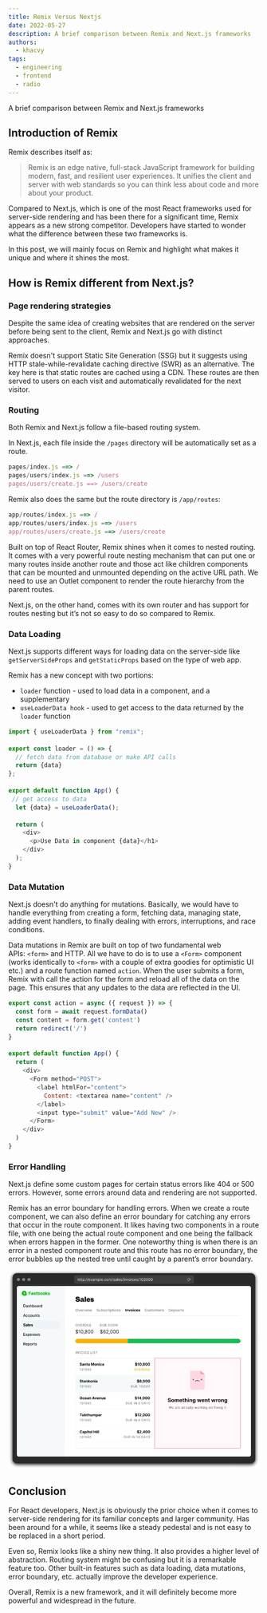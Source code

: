 ```yaml
---
title: Remix Versus Nextjs
date: 2022-05-27
description: A brief comparison between Remix and Next.js frameworks
authors:
  - khacvy
tags:
  - engineering
  - frontend
  - radio
---
```


A brief comparison between Remix and Next.js frameworks

## Introduction of Remix
Remix describes itself as:

> Remix is an edge native, full-stack JavaScript framework for building modern, fast, and resilient user experiences. It unifies the client and server with web standards so you can think less about code and more about your product.

Compared to Next.js, which is one of the most React frameworks used for server-side rendering and has been there for a significant time, Remix appears as a new strong competitor. Developers have started to wonder what the difference between these two frameworks is. 

In this post, we will mainly focus on Remix and highlight what makes it unique and where it shines the most.

## How is Remix different from Next.js?
### Page rendering strategies
Despite the same idea of creating websites that are rendered on the server before being sent to the client, Remix and Next.js go with distinct approaches.

Remix doesn't support Static Site Generation (SSG) but it suggests using HTTP stale-while-revalidate caching directive (SWR) as an alternative. The key here is that static routes are cached using a CDN. These routes are then served to users on each visit and automatically revalidated for the next visitor.

### Routing
Both Remix and Next.js follow a file-based routing system.

In Next.js, each file inside the `/pages` directory will be automatically set as a route. 

```javascript
pages/index.js ==> /
pages/users/index.js ==> /users
pages/users/create.js ==> /users/create
```

Remix also does the same but the route directory is `/app/routes`:

```javascript
app/routes/index.js ==> /
app/routes/users/index.js ==> /users
app/routes/users/create.js ==> /users/create
```

Built on top of React Router, Remix shines when it comes to nested routing. It comes with a very powerful route nesting mechanism that can put one or many routes inside another route and those act like children components that can be mounted and unmounted depending on the active URL path. We need to use an Outlet component to render the route hierarchy from the parent routes.

Next.js, on the other hand, comes with its own router and has support for routes nesting but it’s not so easy to do so compared to Remix.

### Data Loading
Next.js supports different ways for loading data on the server-side like `getServerSideProps` and `getStaticProps` based on the type of web app.

Remix has a new concept with two portions:

* `loader` function - used to load data in a component, and a supplementary
* `useLoaderData hook` - used to get access to the data returned by the `loader` function

```javascript
import { useLoaderData } from "remix";

export const loader = () => {
  // fetch data from database or make API calls
  return {data}
};

export default function App() {
 // get access to data
  let {data} = useLoaderData();

  return (
    <div>
      <p>Use Data in component {data}</h1>
    </div>
  );
}
```

### Data Mutation
Next.js doesn't do anything for mutations. Basically, we would have to handle everything from creating a form, fetching data, managing state, adding event handlers, to finally dealing with errors, interruptions, and race conditions.

Data mutations in Remix are built on top of two fundamental web APIs: `<form>` and HTTP. All we have to do is to use a `<Form>` component (works identically to `<form>` with a couple of extra goodies for optimistic UI etc.) and a route function named `action`. When the user submits a form, Remix with call the action for the form and reload all of the data on the page. This ensures that any updates to the data are reflected in the UI.

```javascript
export const action = async ({ request }) => {
  const form = await request.formData()
  const content = form.get('content')
  return redirect('/')
}

export default function App() {
  return (
    <div>
      <Form method="POST">
        <label htmlFor="content">
          Content: <textarea name="content" />
        </label>
        <input type="submit" value="Add New" />
      </Form>
    </div>
  )
}
```

### Error Handling
Next.js define some custom pages for certain status errors like 404 or 500 errors. However, some errors around data and rendering are not supported.

Remix has an error boundary for handling errors. When we create a route component, we can also define an error boundary for catching any errors that occur in the route component. It likes having two components in a route file, with one being the actual route component and one being the fallback when errors happen in the former. One noteworthy thing is when there is an error in a nested component route and this route has no error boundary, the error bubbles up the nested tree until caught by a parent’s error boundary.

![](assets/remix-versus-nextjs_a7d49c4d71418c892f72a5c2a7dbee19_md5.webp)

## Conclusion
For React developers, Next.js is obviously the prior choice when it comes to server-side rendering for its familiar concepts and larger community. Has been around for a while, it seems like a steady pedestal and is not easy to be replaced in a short period.

Even so, Remix looks like a shiny new thing. It also provides a higher level of abstraction. Routing system might be confusing but it is a remarkable feature too. Other built-in features such as data loading, data mutations, error boundary, etc. actually improve the developer experience.

Overall, Remix is a new framework, and it will definitely become more powerful and widespread in the future.

